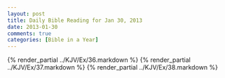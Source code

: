 ```yaml
---
layout: post
title: Daily Bible Reading for Jan 30, 2013
date: 2013-01-30
comments: true
categories: [Bible in a Year]
---
```

{% render_partial ../KJV/Ex/36.markdown %}
{% render_partial ../KJV/Ex/37.markdown %}
{% render_partial ../KJV/Ex/38.markdown %}
